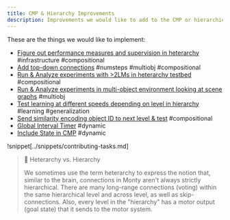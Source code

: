 ```yaml
---
title: CMP & Hierarchy Improvements
description: Improvements we would like to add to the CMP or hierarchical information processing.
---
```

These are the things we would like to implement:

- [Figure out performance measures and supervision in heterarchy](cmp-hierarchy-improvements/figure-out-performance-measure-and-supervision-in-heterarchy.md) #infrastructure #compositional
- [Add top-down connections](cmp-hierarchy-improvements/add-top-down-connections.md) #numsteps #multiobj #compositional
- [Run & Analyze experiments with >2LMs in heterarchy testbed](cmp-hierarchy-improvements/run-analyze-experiments-with-2lms-in-heterarchy-testbed.md) #compositional
- [Run & Analyze experiments in multi-object environment looking at scene graphs](cmp-hierarchy-improvements/run-analyze-experiments-in-multiobject-environment-looking-at-scene-graphs.md) #multiobj
- [Test learning at different speeds depending on level in hierarchy](cmp-hierarchy-improvements/test-learning-at-different-speeds-depending-on-level-in-hierarchy.md) #learning #generalization
- [Send similarity encoding object ID to next level & test](cmp-hierarchy-improvements/send-similarity-encoding-object-id-to-next-level-test.md) #compositional
- [Global Interval Timer](cmp-hierarchy-improvements/global-interval-timer.md) #dynamic
- [Include State in CMP](cmp-hierarchy-improvements/include-state-in-CMP.md) #dynamic

!snippet[../snippets/contributing-tasks.md]

> 📘 Heterarchy vs. Hierarchy
> 
> We sometimes use the term heterarchy to express the notion that, similar to the brain, connections in Monty aren't always strictly hierarchical. There are many long-range connections (voting) within the same hierarchical level and across level, as well as skip-connections. Also, every level in the "hierarchy" has a motor output (goal state) that it sends to the motor system.